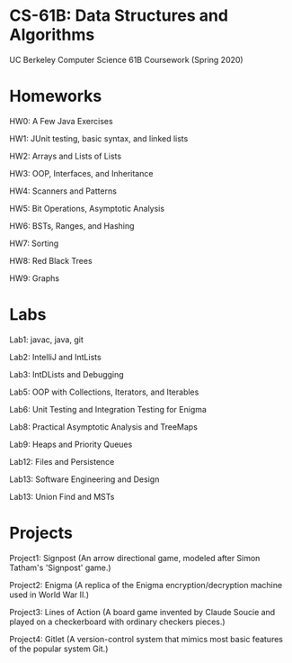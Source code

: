 # CS-61B: Data Structures and Algorithms
UC Berkeley Computer Science 61B Coursework (Spring 2020)

# Homeworks

HW0: A Few Java Exercises

HW1: JUnit testing, basic syntax, and linked lists

HW2: Arrays and Lists of Lists

HW3: OOP, Interfaces, and Inheritance

HW4: Scanners and Patterns

HW5: Bit Operations, Asymptotic Analysis

HW6: BSTs, Ranges, and Hashing

HW7: Sorting

HW8: Red Black Trees

HW9: Graphs

# Labs

Lab1: javac, java, git

Lab2: IntelliJ and IntLists

Lab3: IntDLists and Debugging

Lab5: OOP with Collections, Iterators, and Iterables

Lab6: Unit Testing and Integration Testing for Enigma

Lab8: Practical Asymptotic Analysis and TreeMaps

Lab9: Heaps and Priority Queues

Lab12: Files and Persistence

Lab13: Software Engineering and Design

Lab13: Union Find and MSTs

# Projects

Project1: Signpost (An arrow directional game, modeled after Simon Tatham's 'Signpost' game.)

Project2: Enigma (A replica of the Enigma encryption/decryption machine used in World War II.)

Project3: Lines of Action (A board game invented by Claude Soucie and played on a checkerboard with ordinary checkers pieces.)

Project4: Gitlet (A version-control system that mimics most basic features of the popular system Git.)

